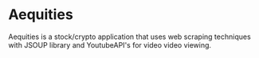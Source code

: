 # Aequities
Aequities is a stock/crypto application that uses web scraping techniques with JSOUP library and YoutubeAPI's for video video viewing. 
